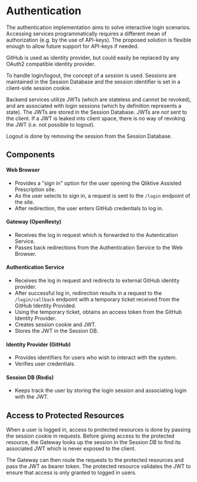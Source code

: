 # Authentication

The authentication implementation aims to solve interactive login scenarios. Accessing services programmatically
requires a different mean of authorization (e.g. by the use of API-keys). The proposed solution is flexible enough to
allow future support for API-keys if needed.

GitHub is used as identity provider, but could easily be replaced by any OAuth2 compatible identity provider.

To handle login/logout, the concept of a _session_ is used. Sessions are maintained in the Session Database and the
session identifier is set in a client-side session cookie.

Backend services utilize JWTs (which are stateless and cannot be revoked), and are associated with login sessions
(which by definition represents a state). The JWTs are stored in the Session Database. JWTs are _not_ sent to the
client. If a JWT is leaked into client space, there is no way of revoking the JWT (i.e. not possible to logout).

Logout is done by removing the session from the Session Database.

## Components

#### Web Browser

- Provides a "sign in" option for the user opening the Qliktive Assisted Prescription site.
- As the user selects to sign in, a request is sent to the `/login` endpoint of the site.
- After redirection, the user enters GitHub credentials to log in.

#### Gateway (OpenResty)

- Receives the log in request which is forwarded to the Autentication Service.
- Passes back redirections from the Authentication Service to the Web Browser.

#### Authentication Service

- Receives the log in request and redirects to external GitHub identity provider.
- After successful log in, redirection results in a request to the `/login/callback` endpoint with a temporary ticket
  received from the GitHub Identity Provided.
- Using the temporary ticket, obtains an access token from the GitHub Identity Provider.
- Creates session cookie and JWT.
- Stores the JWT in the Session DB.

#### Identity Provider (GitHub)

- Provides identifiers for users who wish to interact with the system.
- Verifies user credentials.

#### Session DB (Redis)

- Keeps track the user by storing the login session and associating login with the JWT.

## Access to Protected Resources

When a user is logged in, access to protected resources is done by passing the session cookie in requests. Before
giving access to the protected resource, the Gateway looks up the session in the Session DB to find its associated JWT
which is never exposed to the client.

The Gateway can then route the requests to the protected resources and pass the JWT as bearer token. The protected
resource validates the JWT to ensure that access is only granted to logged in users.
